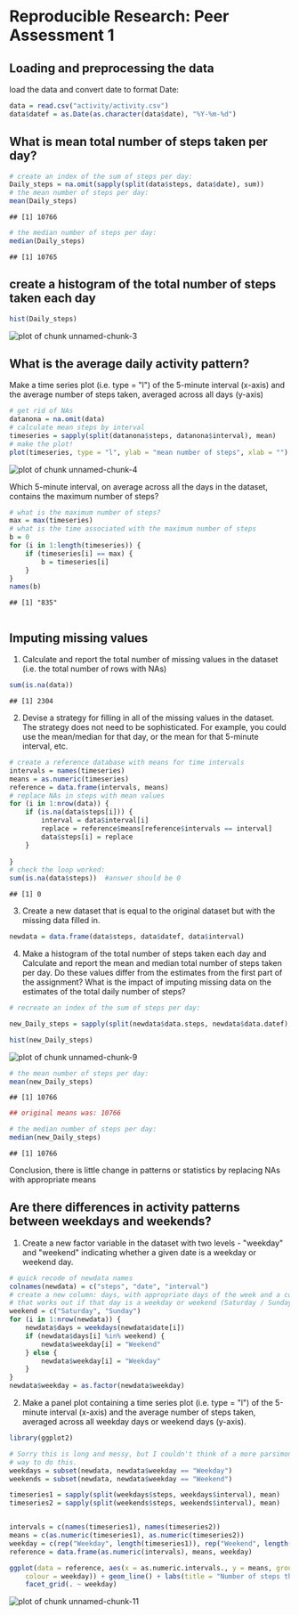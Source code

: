 # Reproducible Research: Peer Assessment 1




## Loading and preprocessing the data

load the data and convert date to format Date:

```r
data = read.csv("activity/activity.csv")
data$datef = as.Date(as.character(data$date), "%Y-%m-%d")
```


## What is mean total number of steps taken per day?



```r
# create an index of the sum of steps per day:
Daily_steps = na.omit(sapply(split(data$steps, data$date), sum))
# the mean number of steps per day:
mean(Daily_steps)
```

```
## [1] 10766
```

```r
# the median number of steps per day:
median(Daily_steps)
```

```
## [1] 10765
```


## create a histogram of the total number of steps taken each day

```r
hist(Daily_steps)
```

![plot of chunk unnamed-chunk-3](figure/unnamed-chunk-3.png) 


## What is the average daily activity pattern?

Make a time series plot (i.e. type = "l") of the 5-minute interval (x-axis)
and the average number of steps taken, averaged across all days (y-axis)


```r
# get rid of NAs
datanona = na.omit(data)
# calculate mean steps by interval
timeseries = sapply(split(datanona$steps, datanona$interval), mean)
# make the plot!
plot(timeseries, type = "l", ylab = "mean number of steps", xlab = "")
```

![plot of chunk unnamed-chunk-4](figure/unnamed-chunk-4.png) 


Which 5-minute interval, on average across all the days in the dataset,
contains the maximum number of steps?



```r
# what is the maximum number of steps?
max = max(timeseries)
# what is the time associated with the maximum number of steps
b = 0
for (i in 1:length(timeseries)) {
    if (timeseries[i] == max) {
        b = timeseries[i]
    }
}
names(b)
```

```
## [1] "835"
```

```r

```


## Imputing missing values

1. Calculate and report the total number of missing values in the dataset
(i.e. the total number of rows with NAs)



```r
sum(is.na(data))
```

```
## [1] 2304
```


2. Devise a strategy for filling in all of the missing values in the dataset. The strategy does not need to be sophisticated. For example, you could use
the mean/median for that day, or the mean for that 5-minute interval, etc.



```r
# create a reference database with means for time intervals
intervals = names(timeseries)
means = as.numeric(timeseries)
reference = data.frame(intervals, means)
# replace NAs in steps with mean values
for (i in 1:nrow(data)) {
    if (is.na(data$steps[i])) {
        interval = data$interval[i]
        replace = reference$means[reference$intervals == interval]
        data$steps[i] = replace
    }
    
}
# check the loop worked:
sum(is.na(data$steps))  #answer should be 0
```

```
## [1] 0
```



3. Create a new dataset that is equal to the original dataset but with the
missing data filled in.



```r
newdata = data.frame(data$steps, data$datef, data$interval)
```


4. Make a histogram of the total number of steps taken each day and Calculate
and report the mean and median total number of steps taken per day. Do
these values differ from the estimates from the first part of the assignment?
What is the impact of imputing missing data on the estimates of the total
daily number of steps?


```r
# recreate an index of the sum of steps per day:

new_Daily_steps = sapply(split(newdata$data.steps, newdata$data.datef), sum)

hist(new_Daily_steps)
```

![plot of chunk unnamed-chunk-9](figure/unnamed-chunk-9.png) 

```r
# the mean number of steps per day:
mean(new_Daily_steps)
```

```
## [1] 10766
```

```r
## original means was: 10766

# the median number of steps per day:
median(new_Daily_steps)
```

```
## [1] 10766
```

Conclusion, there is little change in patterns or statistics by replacing NAs with appropriate means

## Are there differences in activity patterns between weekdays and weekends?

1. Create a new factor variable in the dataset with two levels - "weekday"
and "weekend" indicating whether a given date is a weekday or weekend
day.

```r
# quick recode of newdata names
colnames(newdata) = c("steps", "date", "interval")
# create a new column: days, with appropriate days of the week and a column
# that works out if that day is a weekday or weekend (Saturday / Sunday)
weekend = c("Saturday", "Sunday")
for (i in 1:nrow(newdata)) {
    newdata$days = weekdays(newdata$date[i])
    if (newdata$days[i] %in% weekend) {
        newdata$weekday[i] = "Weekend"
    } else {
        newdata$weekday[i] = "Weekday"
    }
}
newdata$weekday = as.factor(newdata$weekday)
```


2. Make a panel plot containing a time series plot (i.e. type = "l") of the
5-minute interval (x-axis) and the average number of steps taken, averaged
across all weekday days or weekend days (y-axis). 




```r
library(ggplot2)

# Sorry this is long and messy, but I couldn't think of a more parsimonious
# way to do this.
weekdays = subset(newdata, newdata$weekday == "Weekday")
weekends = subset(newdata, newdata$weekday == "Weekend")

timeseries1 = sapply(split(weekdays$steps, weekdays$interval), mean)
timeseries2 = sapply(split(weekends$steps, weekends$interval), mean)


intervals = c(names(timeseries1), names(timeseries2))
means = c(as.numeric(timeseries1), as.numeric(timeseries2))
weekday = c(rep("Weekday", length(timeseries1)), rep("Weekend", length(timeseries2)))
reference = data.frame(as.numeric(intervals), means, weekday)

ggplot(data = reference, aes(x = as.numeric.intervals., y = means, group = weekday, 
    colour = weekday)) + geom_line() + labs(title = "Number of steps through the day by weekday and weekend") + 
    facet_grid(. ~ weekday)
```

![plot of chunk unnamed-chunk-11](figure/unnamed-chunk-11.png) 

```r

```

